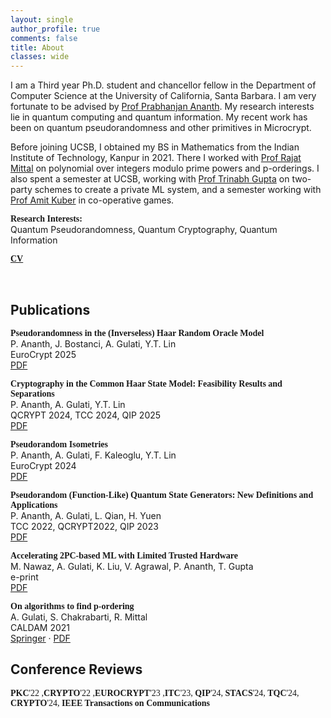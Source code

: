 ```yaml
---
layout: single
author_profile: true
comments: false
title: About
classes: wide
---
```

I am a Third year Ph.D. student and chancellor fellow in the Department of Computer Science at the University of California, Santa Barbara. I am very fortunate to be advised by [Prof Prabhanjan Ananth](https://sites.google.com/site/prabhanjanva/). My research interests lie in quantum computing and quantum information. My recent work has been on quantum pseudorandomness and other primitives in Microcrypt.

Before joining UCSB, I obtained my BS in Mathematics from the Indian Institute of Technology, Kanpur in 2021. There I worked with [Prof Rajat Mittal](https://www.cse.iitk.ac.in/users/rmittal/) on polynomial over integers modulo prime powers and p-orderings. I also spent a semester at UCSB, working with [Prof Trinabh Gupta](https://sites.cs.ucsb.edu/~trinabh/) on two-party schemes to create a private ML system, and a semester working with [Prof Amit Kuber](https://sites.google.com/view/exploring-infinity-within/) in co-operative games.

<span style="font-family: Source Sans Pro;">**Research Interests:**</span><br>Quantum Pseudorandomness, Quantum Cryptography, Quantum Information

<span style="font-family: Source Sans Pro;"><b><!--<i class="far fa-file-pdf" aria-hidden="true"></i> -->[CV](/assets/Resume.pdf)</b></span>

[<i class="fab fa-fw fa-github" aria-hidden="true"></i>](https://github.com/ditttu) &nbsp; [<i class="fab fa-linkedin"></i>](https://www.linkedin.com/in/aditya-gulati-b80a9a15b/) &nbsp; [<i class="fab fa-instagram"></i>](https://scholar.google.com/citations?user=y_atVssAAAAJ&hl=en)

## Publications
<span style="font-family: Source Sans Pro;">**Pseudorandomness in the (Inverseless) Haar Random Oracle Model**</span><br>
P. Ananth, J. Bostanci, A. Gulati, Y.T. Lin <br>
EuroCrypt 2025 <br>
[PDF](https://eprint.iacr.org/2024/1745.pdf)


<span style="font-family: Source Sans Pro;">**Cryptography in the Common Haar State Model: Feasibility Results and Separations**</span><br>
P. Ananth, A. Gulati, Y.T. Lin <br>
QCRYPT 2024, TCC 2024, QIP 2025 <br>
[PDF](https://eprint.iacr.org/2024/1043.pdf)


<span style="font-family: Source Sans Pro;">**Pseudorandom Isometries**</span><br>
P. Ananth, A. Gulati, F. Kaleoglu, Y.T. Lin <br>
EuroCrypt 2024 <br>
[PDF](https://arxiv.org/pdf/2311.02901.pdf)


<span style="font-family: Source Sans Pro;">**Pseudorandom (Function-Like) Quantum State Generators: New Definitions and Applications**</span><br>
P. Ananth, A. Gulati, L. Qian, H. Yuen <br>
TCC 2022, QCRYPT2022, QIP 2023 <br>
[PDF](https://arxiv.org/pdf/2211.01444.pdf)


<span style="font-family: Source Sans Pro;">**Accelerating 2PC-based ML with Limited Trusted Hardware**</span><br>
M. Nawaz, A. Gulati, K. Liu, V. Agrawal, P. Ananth, T. Gupta <br>
e-print <br>
[PDF](https://arxiv.org/abs/2009.05566)


<span style="font-family: Source Sans Pro;">**On algorithms to find p-ordering**</span><br>
A. Gulati, S. Chakrabarti, R. Mittal <br>
CALDAM 2021 <br>
[Springer](https://link.springer.com/chapter/10.1007/978-3-030-67899-9_27) · [PDF](https://arxiv.org/pdf/2011.10978.pdf)


## Conference Reviews
<span style="font-family: Source Sans Pro;">**PKC**'22 ,**CRYPTO**'22 ,**EUROCRYPT**'23 ,**ITC**'23, **QIP**'24, **STACS**'24, **TQC**'24, **CRYPTO**'24, **IEEE Transactions on Communications**</span>
